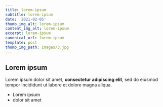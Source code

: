 ```yaml
---
title: lorem-ipsum
subtitle: lorem-ipsum
date: '2021-02-05'
thumb_img_alt: lorem-ipsum
content_img_alt: lorem-ipsum
excerpt: lorem-ipsum
canonical_url: lorem-ipsum
template: post
thumb_img_path: images/3.jpg
---
```

## Lorem ipsum

Lorem ipsum dolor sit amet, **consectetur adipiscing elit**, sed do eiusmod tempor incididunt ut labore et dolore magna aliqua.

- Lorem ipsum
- dolor sit amet